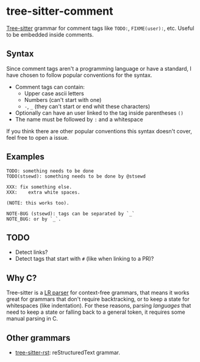 # tree-sitter-comment

[Tree-sitter](https://github.com/tree-sitter/tree-sitter) grammar for comment tags like `TODO:`, `FIXME(user):`, etc.
Useful to be embedded inside comments.

## Syntax

Since comment tags aren't a programming language or have a standard,
I have chosen to follow popular conventions for the syntax.

* Comment tags can contain:
  - Upper case ascii letters
  - Numbers (can't start with one)
  - `-`, `_` (they can't start or end whit these characters)
* Optionally can have an user linked to the tag inside parentheses `()`
* The name must be followed by `:` and a whitespace

If you think there are other popular conventions this syntax doesn't cover,
feel free to open a issue.

## Examples

```
TODO: something needs to be done
TODO(stsewd): something needs to be done by @stsewd

XXX: fix something else.
XXX:    extra white spaces.

(NOTE: this works too).

NOTE-BUG (stsewd): tags can be separated by `_`
NOTE_BUG: or by `_`.
```

## TODO

- Detect links?
- Detect tags that start with `#` (like when linking to a PR)?

## Why C?

Tree-sitter is a [LR parser](https://en.wikipedia.org/wiki/LR_parser) for context-free grammars,
that means it works great for grammars that don't require backtracking,
or to keep a state for whitespaces (like indentation).
For these reasons, parsing _languages_ that need to keep a state or falling back to a general token,
it requires some manual parsing in C.

## Other grammars

- [tree-sitter-rst](https://github.com/stsewd/tree-sitter-rst): reStructuredText grammar.
